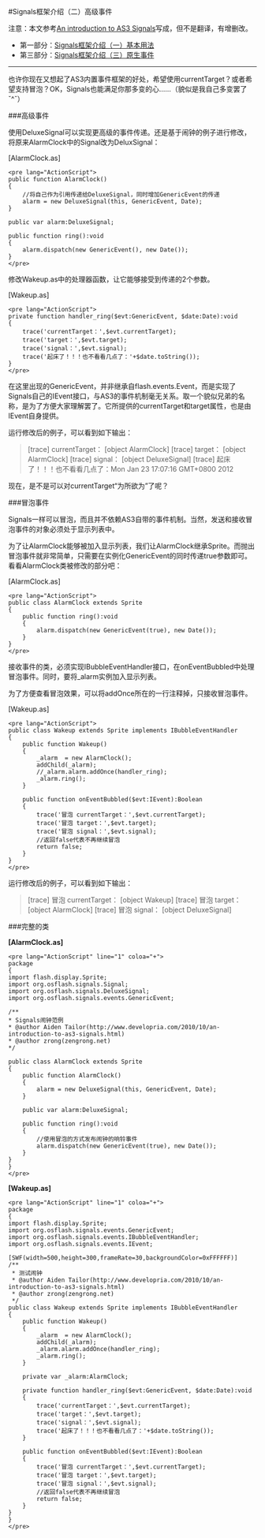 #Signals框架介绍（二）高级事件

注意：本文参考[An introduction to AS3 Signals](http://www.developria.com/2010/10/an-introduction-to-as3-signals.html)写成，但不是翻译，有增删改。

* 第一部分：[Signals框架介绍（一）基本用法](http://zengrong.net/post/1504.htm)
* 第三部分：[Signals框架介绍（三）原生事件](http://zengrong.net/post/1510.htm)

<hr>

也许你现在又想起了AS3内置事件框架的好处，希望使用currentTarget？或者希望支持冒泡？OK，Signals也能满足你那多变的心……（貌似是我自己多变罢了ˇ^ˇ）

###高级事件

使用DeluxeSignal可以实现更高级的事件传递。还是基于闹钟的例子进行修改，将原来AlarmClock中的Signal改为DeluxSignal：

[AlarmClock.as]

	<pre lang="ActionScript">
	public function AlarmClock()
	{
		//将自己作为引用传递给DeluxeSignal，同时增加GenericEvent的传递
		alarm = new DeluxeSignal(this, GenericEvent, Date);
	}
 
	public var alarm:DeluxeSignal;
 
	public function ring():void
	{
		alarm.dispatch(new GenericEvent(), new Date());
	}
	</pre>

修改Wakeup.as中的处理器函数，让它能够接受到传递的2个参数。

[Wakeup.as]

	<pre lang="ActionScript">
	private function handler_ring($evt:GenericEvent, $date:Date):void
	{
		trace('currentTarget：',$evt.currentTarget);
		trace('target：',$evt.target);
		trace('signal：',$evt.signal);
		trace('起床了！！！也不看看几点了：'+$date.toString());
	}
	</pre>

在这里出现的GenericEvent，并非继承自flash.events.Event，而是实现了Signals自己的IEvent接口，与AS3的事件机制毫无关系。取一个貌似兄弟的名称，是为了方便大家理解罢了。它所提供的currentTarget和target属性，也是由IEvent自身提供。

运行修改后的例子，可以看到如下输出：

>[trace] currentTarget： [object AlarmClock]
>[trace] target： [object AlarmClock]
>[trace] signal： [object DeluxeSignal]
>[trace] 起床了！！！也不看看几点了：Mon Jan 23 17:07:16 GMT+0800 2012

现在，是不是可以对currentTarget“为所欲为”了呢？

###冒泡事件

Signals一样可以冒泡，而且并不依赖AS3自带的事件机制。当然，发送和接收冒泡事件的对象必须处于显示列表中。

为了让AlarmClock能够被加入显示列表，我们让AlarmClock继承Sprite。而抛出冒泡事件就非常简单，只需要在实例化GenericEvent的同时传递true参数即可。看看AlarmClock类被修改的部分吧：

[AlarmClock.as]

	<pre lang="ActionScript">
	public class AlarmClock extends Sprite
	{
		public function ring():void
		{
			alarm.dispatch(new GenericEvent(true), new Date());
		}
	}
	</pre>

接收事件的类，必须实现IBubbleEventHandler接口，在onEventBubbled中处理冒泡事件。同时，要将\_alarm实例加入显示列表。

为了方便查看冒泡效果，可以将addOnce所在的一行注释掉，只接收冒泡事件。

[Wakeup.as]

	<pre lang="ActionScript">
	public class Wakeup extends Sprite implements IBubbleEventHandler
	{
		public function Wakeup()
		{
			_alarm  = new AlarmClock();
			addChild(_alarm);
			//_alarm.alarm.addOnce(handler_ring);
			_alarm.ring();
		}

		public function onEventBubbled($evt:IEvent):Boolean
		{
			trace('冒泡 currentTarget：',$evt.currentTarget);
			trace('冒泡 target：',$evt.target);
			trace('冒泡 signal：',$evt.signal);
			//返回false代表不再继续冒泡
			return false;
		}
	}
	</pre>

运行修改后的例子，可以看到如下输出：

>[trace] 冒泡 currentTarget： [object Wakeup]
>[trace] 冒泡 target： [object AlarmClock]
>[trace] 冒泡 signal： [object DeluxeSignal]

###完整的类

**[AlarmClock.as]**

	<pre lang="ActionScript" line="1" coloa="+">
	package
	{
	import flash.display.Sprite;
	import org.osflash.signals.Signal;
	import org.osflash.signals.DeluxeSignal;
	import org.osflash.signals.events.GenericEvent;
	 
	/**
	* Signals闹钟范例
	* @author Aiden Tailor(http://www.developria.com/2010/10/an-introduction-to-as3-signals.html)
	* @author zrong(zengrong.net)
	*/
	 
	public class AlarmClock extends Sprite
	{
		public function AlarmClock()
		{
			alarm = new DeluxeSignal(this, GenericEvent, Date);
		}
	 
		public var alarm:DeluxeSignal;

		public function ring():void
		{
			//使用冒泡的方式发布闹钟的响铃事件
			alarm.dispatch(new GenericEvent(true), new Date());
		}
	}
	}
	</pre>

**[Wakeup.as]**

	<pre lang="ActionScript" line="1" coloa="+">
	package
	{
	import flash.display.Sprite;
	import org.osflash.signals.events.GenericEvent;
	import org.osflash.signals.events.IBubbleEventHandler;
	import org.osflash.signals.events.IEvent;
	 
	[SWF(width=500,height=300,frameRate=30,backgroundColor=0xFFFFFF)]
	/**
	 * 测试闹钟
	 * @author Aiden Tailor(http://www.developria.com/2010/10/an-introduction-to-as3-signals.html)
	 * @author zrong(zengrong.net)
	 */
	public class Wakeup extends Sprite implements IBubbleEventHandler
	{
		public function Wakeup()
		{
			_alarm  = new AlarmClock();
			addChild(_alarm);
			_alarm.alarm.addOnce(handler_ring);
			_alarm.ring();
		}
	 
		private var _alarm:AlarmClock;
	 
		private function handler_ring($evt:GenericEvent, $date:Date):void
		{
			trace('currentTarget：',$evt.currentTarget);
			trace('target：',$evt.target);
			trace('signal：',$evt.signal);
			trace('起床了！！！也不看看几点了：'+$date.toString());
		}
		
		public function onEventBubbled($evt:IEvent):Boolean
		{
			trace('冒泡 currentTarget：',$evt.currentTarget);
			trace('冒泡 target：',$evt.target);
			trace('冒泡 signal：',$evt.signal);
			//返回false代表不再继续冒泡
			return false;
		}
	}
	}
	</pre>
